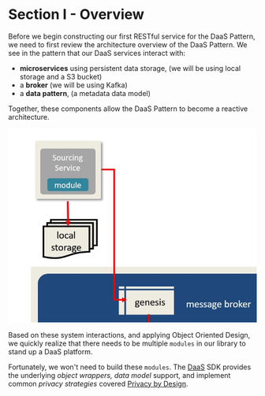 # Section I - Overview

Before we begin constructing our first RESTful service for the DaaS Pattern, we need to first review the architecture overview of the DaaS Pattern. We see in the pattern that our DaaS services interact with:

* **microservices** using persistent data storage, \(we will be using local storage and a S3 bucket\) 
* a **broker** \(we will be using Kafka\)
* a **data pattern**, \(a metadata data model\) 

Together, these components allow the DaaS Pattern to become a reactive architecture.

![](../.gitbook/assets/overview-02.jpg)

Based on these system interactions, and applying Object Oriented Design, we quickly realize that there needs to be multiple `modules` in our library to stand up a DaaS platform.

Fortunately, we won't need to build these `modules`.  The [DaaS](https://crates.io/crates/daas) SDK provides the underlying _object wrappers,_ _data model_ support, and implement common _privacy strategies_ covered  [Privacy by Design](https://crates.io/crates/pbd).

